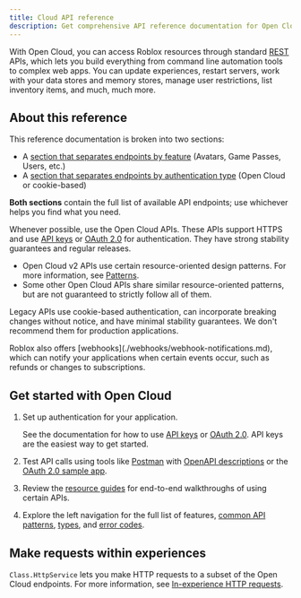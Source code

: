 ```yaml
---
title: Cloud API reference
description: Get comprehensive API reference documentation for Open Cloud.
---
```


With Open Cloud, you can access Roblox resources through standard [REST](https://en.wikipedia.org/wiki/REST) APIs, which lets you build everything from command line automation tools to complex web apps. You can update experiences, restart servers, work with your data stores and memory stores, manage user restrictions, list inventory items, and much, much more.

## About this reference

This reference documentation is broken into two sections:

- A [section that separates endpoints by feature](./features/accounts.md) (Avatars, Game Passes, Users, etc.)
- A [section that separates endpoints by authentication type](./api/toolbox-service.md) (Open Cloud or cookie-based)

**Both sections** contain the full list of available API endpoints; use whichever helps you find what you need.

Whenever possible, use the Open Cloud APIs. These APIs support HTTPS and use [API keys](./auth/api-keys.md) or [OAuth 2.0](./auth/oauth2-overview.md) for authentication. They have strong stability guarantees and regular releases.

- Open Cloud v2 APIs use certain resource-oriented design patterns. For more information, see [Patterns](./reference/patterns.md).
- Some other Open Cloud APIs share similar resource-oriented patterns, but are not guaranteed to strictly follow all of them.

Legacy APIs use cookie-based authentication, can incorporate breaking changes without notice, and have minimal stability guarantees. We don't recommend them for production applications.

<Alert severity="info">
Roblox also offers [webhooks](./webhooks/webhook-notifications.md), which can notify your applications when certain events occur, such as refunds or changes to subscriptions.
</Alert>

## Get started with Open Cloud

1. Set up authentication for your application.

   See the documentation for how to use [API keys](./auth/api-keys.md) or [OAuth 2.0](./auth/oauth2-overview.md). API keys are the easiest way to get started.

1. Test API calls using tools like [Postman](https://www.postman.com) with [OpenAPI descriptions](./reference/openapi.md) or the [OAuth 2.0 sample app](./auth/oauth2-sample.md).
1. Review the [resource guides](./guides/index.md) for end-to-end walkthroughs of using certain APIs.
1. Explore the left navigation for the full list of features, [common API patterns](./reference/patterns.md), [types](./reference/types.md), and [error codes](./reference/errors.md).

## Make requests within experiences

`Class.HttpService` lets you make HTTP requests to a subset of the Open Cloud endpoints. For more information, see [In-experience HTTP requests](../cloud-services/http-service.md).
